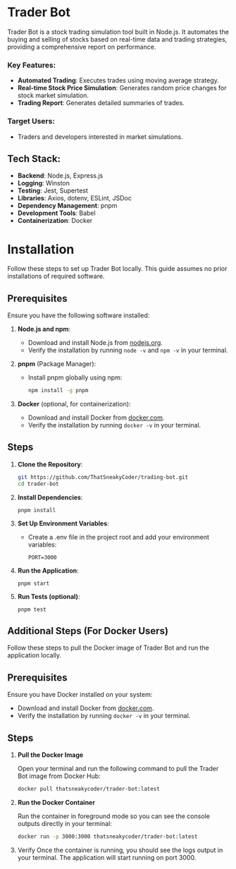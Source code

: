 
# Trader Bot

Trader Bot is a stock trading simulation tool built in Node.js. It automates the buying and selling of stocks based on real-time data and trading strategies, providing a comprehensive report on performance.

### Key Features:
- **Automated Trading**: Executes trades using moving average strategy.
- **Real-time Stock Price Simulation**: Generates random price changes for stock market simulation.
- **Trading Report**: Generates detailed summaries of trades.

### Target Users:
- Traders and developers interested in market simulations.

## Tech Stack:
- **Backend**: Node.js, Express.js
- **Logging**: Winston
- **Testing**: Jest, Supertest
- **Libraries**: Axios, dotenv, ESLint, JSDoc
- **Dependency Management**: pnpm
- **Development Tools**: Babel
- **Containerization**: Docker


# Installation

Follow these steps to set up Trader Bot locally. This guide assumes no prior installations of required software.

## Prerequisites

Ensure you have the following software installed:

1. **Node.js and npm**:
   - Download and install Node.js from [nodejs.org](https://nodejs.org/).
   - Verify the installation by running `node -v` and `npm -v` in your terminal.

2. **pnpm** (Package Manager):
   - Install pnpm globally using npm:
     ```sh
     npm install -g pnpm
     ```

3. **Docker** (optional, for containerization):
   - Download and install Docker from [docker.com](https://www.docker.com/).
   - Verify the installation by running `docker -v` in your terminal.

## Steps

1. **Clone the Repository**:
   ```sh
   git https://github.com/ThatSneakyCoder/trading-bot.git
   cd trader-bot
   ```

2. **Install Dependencies**:
   ```
   pnpm install
   ```

3. **Set Up Environment Variables**:
   - Create a .env file in the project root and add your environment variables:
      ```
      PORT=3000
      ```

4. **Run the Application**:
      ```
      pnpm start
      ```

4. **Run Tests (optional)**:
      ```
      pnpm test
      ```

## Additional Steps (For Docker Users)

Follow these steps to pull the Docker image of Trader Bot and run the application locally.

## Prerequisites

Ensure you have Docker installed on your system:
- Download and install Docker from [docker.com](https://www.docker.com/).
- Verify the installation by running `docker -v` in your terminal.

## Steps

1. **Pull the Docker Image**

   Open your terminal and run the following command to pull the Trader Bot image from Docker Hub:
   ```sh
   docker pull thatsneakycoder/trader-bot:latest
   ```

2. **Run the Docker Container**

   Run the container in foreground mode so you can see the console outputs directly in your terminal:
   ```sh
   docker run -p 3000:3000 thatsneakycoder/trader-bot:latest
   ```
3. Verify
   Once the container is running, you should see the logs output in your terminal. The application will start running on port 3000.
   
   